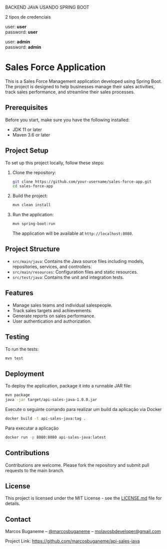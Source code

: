 BACKEND JAVA USANDO SPRING BOOT

2 tipos de credenciais

user: <b>user</b>
<br>
password: <b>user</b>

user: <b>admin</b>
<br>
password: <b>admin</b>


# Sales Force Application

This is a Sales Force Management application developed using Spring Boot. The project is designed to help businesses manage their sales activities, track sales performance, and streamline their sales processes.

## Prerequisites

Before you start, make sure you have the following installed:
- JDK 11 or later
- Maven 3.6 or later

## Project Setup

To set up this project locally, follow these steps:

1. Clone the repository:
   ```bash
   git clone https://github.com/your-username/sales-force-app.git
   cd sales-force-app
   ```

2. Build the project:
   ```bash
   mvn clean install
   ```

3. Run the application:
   ```bash
   mvn spring-boot:run
   ```
   The application will be available at `http://localhost:8080`.

## Project Structure

- `src/main/java`: Contains the Java source files including models, repositories, services, and controllers.
- `src/main/resources`: Configuration files and static resources.
- `src/test/java`: Contains the unit and integration tests.

## Features

- Manage sales teams and individual salespeople.
- Track sales targets and achievements.
- Generate reports on sales performance.
- User authentication and authorization.

## Testing

To run the tests:

```bash
mvn test
```

## Deployment

To deploy the application, package it into a runnable JAR file:

```bash
mvn package
java -jar target/api-sales-java-1.0.0.jar
```

Execute o seguinte comando para realizar um build da aplicação via Docker

```bash
docker build -t api-sales-java:tag .
```

Para executar a aplicação

```bash
docker run -p 8080:8080 api-sales-java:latest
```

## Contributions

Contributions are welcome. Please fork the repository and submit pull requests to the main branch.

## License

This project is licensed under the MIT License - see the [LICENSE.md](LICENSE) file for details.

## Contact

Marcos Buganeme – [@marcosbuganeme](https://twitter.com/marcosbuganeme) – molavosbdeveloper@gmail.com

Project Link: https://github.com/marcosbuganeme/api-sales-java

